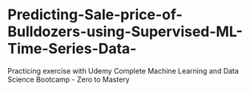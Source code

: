 # Predicting-Sale-price-of-Bulldozers-using-Supervised-ML-Time-Series-Data-
Practicing exercise with Udemy Complete Machine Learning and Data Science Bootcamp - Zero to Mastery
